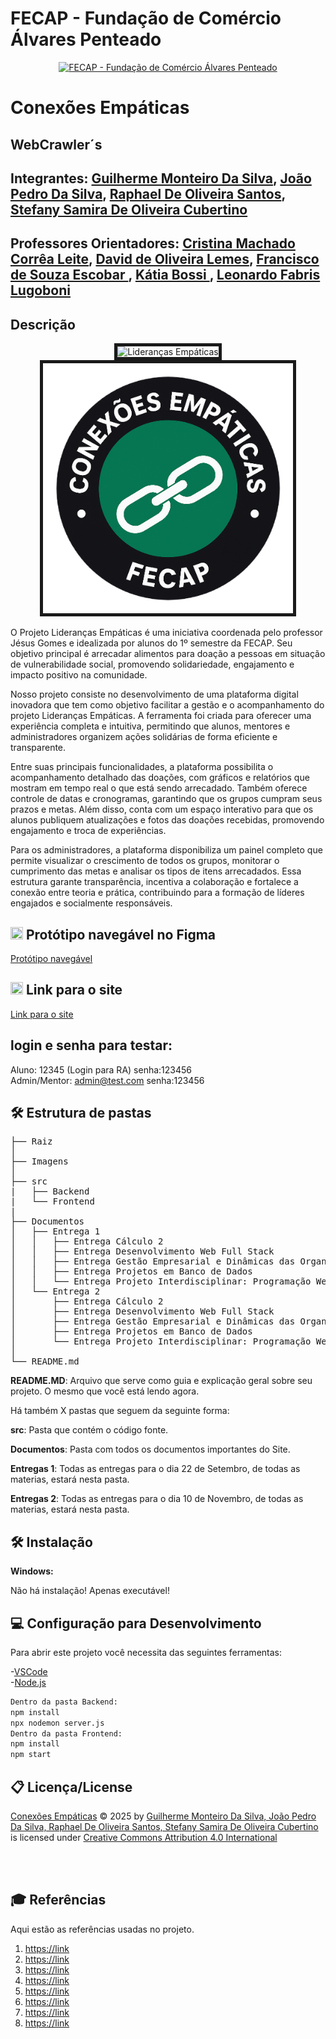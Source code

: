 # FECAP - Fundação de Comércio Álvares Penteado

<p align="center">
<a href= "https://www.fecap.br/"><img src="https://github.com/user-attachments/assets/aed2b4ff-9c3d-4cdf-83da-2aa277a53f82" alt="FECAP - Fundação de Comércio Álvares Penteado" border="0"></a>
</p>

# Conexões Empáticas

## WebCrawler´s

## Integrantes: <a href="https://github.com/GuilhermeMonteiro14">Guilherme Monteiro Da Silva</a>, <a href="https://github.com/DebatingAlpaca">João Pedro Da Silva</a>, <a href="https://github.com/Santos-raphael">Raphael De Oliveira Santos</a>, <a href="https://github.com/StefanyO8">Stefany Samira De Oliveira Cubertino</a>

## Professores Orientadores: <a href="https://www.linkedin.com/in/cristina-machado-corr%C3%AAa-leite-630309160" target="_blank"> Cristina Machado Corrêa Leite</a>, <a href="https://www.linkedin.com/in/dolemes/" target="_blank"> David de Oliveira Lemes</a>, <a href="https://www.linkedin.com/in/francisco-escobar/" target="_blank"> Francisco de Souza Escobar </a>, <a href="https://www.linkedin.com/in/katia-bossi/" target="_blank"> Kátia Bossi </a>, <a href="https://www.linkedin.com/in/leonardo-fabris-lugoboni-a3369416/?originalSubdomain=br" target="_blank"> Leonardo Fabris Lugoboni</a>

## Descrição

<p align="center">
  <img src="imagens/logo.png" 
       alt="Lideranças Empáticas" 
       border="5" 
       width="400">
  <img src="imagens/file_000000007b7c622f81256e4b5fd69975.png" 
       alt="Lideranças Empáticas" 
       border="5" 
       width="400">
</p>


<p>
O Projeto Lideranças Empáticas é uma iniciativa coordenada pelo professor Jésus Gomes e idealizada por alunos do 1º semestre da FECAP. Seu objetivo principal é arrecadar alimentos para doação a pessoas em situação de vulnerabilidade social, promovendo solidariedade, engajamento e impacto positivo na comunidade.
  
Nosso projeto consiste no desenvolvimento de uma plataforma digital inovadora que tem como objetivo facilitar a gestão e o acompanhamento do projeto Lideranças Empáticas. A ferramenta foi criada para oferecer uma experiência completa e intuitiva, permitindo que alunos, mentores e administradores organizem ações solidárias de forma eficiente e transparente.

Entre suas principais funcionalidades, a plataforma possibilita o acompanhamento detalhado das doações, com gráficos e relatórios que mostram em tempo real o que está sendo arrecadado. Também oferece controle de datas e cronogramas, garantindo que os grupos cumpram seus prazos e metas. Além disso, conta com um espaço interativo para que os alunos publiquem atualizações e fotos das doações recebidas, promovendo engajamento e troca de experiências.

Para os administradores, a plataforma disponibiliza um painel completo que permite visualizar o crescimento de todos os grupos, monitorar o cumprimento das metas e analisar os tipos de itens arrecadados. Essa estrutura garante transparência, incentiva a colaboração e fortalece a conexão entre teoria e prática, contribuindo para a formação de líderes engajados e socialmente responsáveis.

</p>

## <img src="https://img.icons8.com/?size=100&id=zfHRZ6i1Wg0U&format=png&color=000000" width="20" height="20"/> Protótipo navegável no Figma
<a href="https://www.figma.com/design/d6d58QWVq8z9luoTVgzR7V/WebCrawler-s?node-id=48-2&t=Ak4S9BNHtQX5Ntdp-1">Protótipo navegável</a>

## <img src="https://encrypted-tbn0.gstatic.com/images?q=tbn:ANd9GcQFggf9yNRN9xCYku8XMEkSE0LU9uMhkYbehQ&s" width="20" height="20"/> Link para o site
<a href="https://projeto-interdisciplinar-webcrawlers.vercel.app/">Link para o site</a>

## login e senha para testar:
Aluno: 12345 (Login para RA)  senha:123456 <br/>
Admin/Mentor: admin@test.com senha:123456




## 🛠 Estrutura de pastas

<pre>
├── Raiz
│
├── Imagens
│
├── src
|   ├── Backend
|   └── Frontend
|
├── Documentos
│   ├── Entrega 1
│   │   ├── Entrega Cálculo 2
│   │   ├── Entrega Desenvolvimento Web Full Stack
│   │   ├── Entrega Gestão Empresarial e Dinâmicas das Organizações
│   │   ├── Entrega Projetos em Banco de Dados
│   │   └── Entrega Projeto Interdisciplinar: Programação Web
│   └── Entrega 2
│       ├── Entrega Cálculo 2
│       ├── Entrega Desenvolvimento Web Full Stack
│       ├── Entrega Gestão Empresarial e Dinâmicas das Organizações
│       ├── Entrega Projetos em Banco de Dados
│       └── Entrega Projeto Interdisciplinar: Programação Web
│
└── README.md
</pre>



<b>README.MD</b>: Arquivo que serve como guia e explicação geral sobre seu projeto. O mesmo que você está lendo agora.

Há também X pastas que seguem da seguinte forma:

<b>src</b>: Pasta que contém o código fonte.

<b>Documentos</b>: Pasta com todos os documentos importantes do Site.

<b>Entregas 1</b>: Todas as entregas para o dia 22 de Setembro, de todas as materias, estará nesta pasta.

<b>Entregas 2</b>: Todas as entregas para o dia 10 de Novembro, de todas as materias, estará nesta pasta.



## 🛠 Instalação


<b>Windows:</b>

Não há instalação! Apenas executável!




## 💻 Configuração para Desenvolvimento

Para abrir este projeto você necessita das seguintes ferramentas:

-<a href="https://code.visualstudio.com/">VSCode</a><br>
-<a href="https://nodejs.org/pt">Node.js</a><br>
```sh
Dentro da pasta Backend:
npm install
npx nodemon server.js
Dentro da pasta Frontend:
npm install
npm start
```


## 📋 Licença/License
<a href="https://github.com/2025-2-MCC2/Projeto7/tree/main">Conexões Empáticas</a> © 2025 by <a href="https://github.com/2025-2-MCC2">Guilherme Monteiro Da Silva, João Pedro Da Silva, Raphael De Oliveira Santos, Stefany Samira De Oliveira Cubertino</a> is licensed under <a href="https://creativecommons.org/licenses/by/4.0/">Creative Commons Attribution 4.0 International</a>

<p align="center"><br/><img src="https://mirrors.creativecommons.org/presskit/icons/cc.svg" alt="" style="max-width: 1em;max-height:1em;margin-left: .2em;"><img src="https://mirrors.creativecommons.org/presskit/icons/by.svg" alt="" style="max-width: 1em;max-height:1em;margin-left: .2em;"></p>

## 🎓 Referências

Aqui estão as referências usadas no projeto.

1. <https://link>
2. <https://link>
3. <https://link>
4. <https://link>
5. <https://link>
6. <https://link>
7. <https://link>
8. <https://link>

